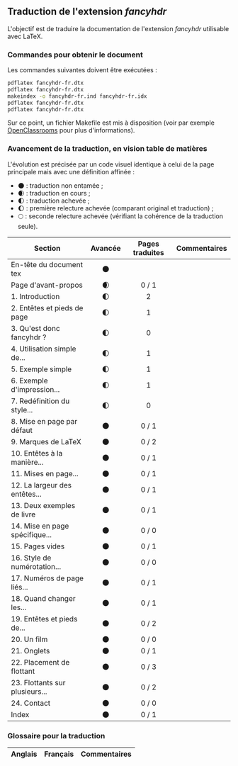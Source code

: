 ## Traduction de l'extension *fancyhdr*

L'objectif est de traduire la documentation de l'extension *fancyhdr* utilisable avec LaTeX. 


### Commandes pour obtenir le document

Les commandes suivantes doivent être exécutées :

```bash
pdflatex fancyhdr-fr.dtx
pdflatex fancyhdr-fr.dtx
makeindex -o fancyhdr-fr.ind fancyhdr-fr.idx
pdflatex fancyhdr-fr.dtx
pdflatex fancyhdr-fr.dtx
```

Sur ce point, un fichier Makefile est mis à disposition (voir par exemple [OpenClassrooms](https://openclassrooms.com/courses/compilez-sous-gnu-linux#/id/r-1130480) pour plus d'informations).


### Avancement de la traduction, en vision table de matières

L'évolution est précisée par un code visuel identique à celui de la page principale mais avec une définition affinée :

- :new_moon: : traduction non entamée ;
- :waxing_crescent_moon: : traduction en cours ;
- :first_quarter_moon: : traduction achevée ;
- :waxing_gibbous_moon: : première relecture achevée (comparant original et traduction) ; 
- :full_moon: : seconde relecture achevée (vérifiant la cohérence de la traduction seule).

Section                       | Avancée                | Pages traduites | Commentaires 
----------------------------- | :--------------------: | :-------------: | -------------------------
En-tête du document tex       | :new_moon:             |                 |
Page d'avant-propos           | :waxing_crescent_moon: | 0 / 1           | 
1. Introduction               | :first_quarter_moon:   | 2               |
2. Entêtes et pieds de page   | :first_quarter_moon:   | 1               |
3. Qu'est donc fancyhdr ?     | :first_quarter_moon:   | 0               |
4. Utilisation simple de...   | :first_quarter_moon:   | 1               |
5. Exemple simple             | :first_quarter_moon:   | 1               |
6. Exemple d'impression...    | :first_quarter_moon:   | 1               |
7. Redéfinition du style...   | :first_quarter_moon:   | 0               |
8. Mise en page par défaut    | :new_moon:             | 0 / 1           |
9. Marques de LaTeX           | :new_moon:             | 0 / 2           |
10. Entêtes à la manière...   | :new_moon:             | 0 / 1           |
11. Mises en page...          | :new_moon:             | 0 / 1           |
12. La largeur des entêtes... | :new_moon:             | 0 / 1           |
13. Deux exemples de livre    | :new_moon:             | 0 / 1           |
14. Mise en page spécifique...| :new_moon:             | 0 / 0           |
15. Pages vides               | :new_moon:             | 0 / 1           |
16. Style de numérotation...  | :new_moon:             | 0 / 0           |
17. Numéros de page liés...   | :new_moon:             | 0 / 1           |
18. Quand changer les...      | :new_moon:             | 0 / 1           |
19. Entêtes et pieds de...    | :new_moon:             | 0 / 2           |
20. Un film                   | :new_moon:             | 0 / 0           |
21. Onglets                   | :new_moon:             | 0 / 1           |
22. Placement de flottant     | :new_moon:             | 0 / 3           |
23. Flottants sur plusieurs...| :new_moon:             | 0 / 2           |
24. Contact                   | :new_moon:             | 0 / 0           |
Index                         | :new_moon:             | 0 / 1           |


### Glossaire pour la traduction

Anglais                | Français                                       | Commentaires 
---------------------- | ---------------------------------------------- | -------------------------------
